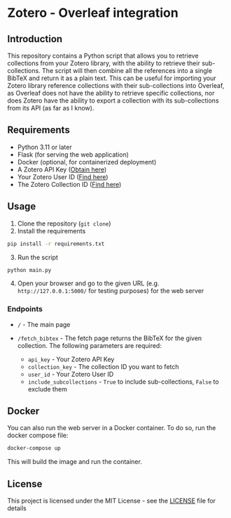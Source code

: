 # Zotero - Overleaf integration


## Introduction
This repository contains a Python script that allows you to retrieve collections from your Zotero library, with the ability to retrieve their sub-collections. The script will then combine all the references into a single BibTeX and return it as a plain text. This can be useful for importing your Zotero library reference collections with their sub-collections into Overleaf, as Overleaf does not have the ability to retrieve specific collections, nor does Zotero have the ability to export a collection with its sub-collections from its API (as far as I know).

## Requirements
- Python 3.11 or later
- Flask (for serving the web application)
- Docker (optional, for containerized deployment)
- A Zotero API Key ([Obtain here](https://www.zotero.org/settings/keys))
- Your Zotero User ID ([Find here](https://www.zotero.org/settings/keys))
- The Zotero Collection ID ([Find here](https://www.zotero.org/bishowb/library))

## Usage
1. Clone the repository (`git clone`)
2. Install the requirements
```bash
pip install -r requirements.txt
```
3. Run the script
```bash
python main.py
```

4. Open your browser and go to the given URL (e.g. `http://127.0.0.1:5000/` for testing purposes) for the web server

### Endpoints
- `/` - The main page
  
- `/fetch_bibtex` - The fetch page returns the BibTeX for the given collection. The following parameters are required:
    - `api_key` - Your Zotero API Key
    - `collection_key` - The collection ID you want to fetch
    - `user_id` - Your Zotero User ID
    - `include_subcollections` - `True` to include sub-collections, `False` to exclude them


## Docker
You can also run the web server in a Docker container. To do so, run the docker compose file:
```bash
docker-compose up
```
This will build the image and run the container.


## License
This project is licensed under the MIT License - see the [LICENSE](LICENSE) file for details

